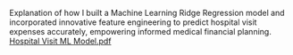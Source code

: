 Explanation of how I built a Machine Learning Ridge Regression model and incorporated innovative feature engineering to predict hospital visit expenses accurately, empowering informed medical financial planning.
[Hospital Visit ML Model.pdf](https://github.com/rishi-2k/predicting-the-cost-of-a-hospital-visit-based-on-clinical-factors/files/14205888/Hospital.Visit.ML.Model.pdf) 

